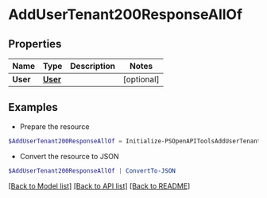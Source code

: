 # AddUserTenant200ResponseAllOf
## Properties

Name | Type | Description | Notes
------------ | ------------- | ------------- | -------------
**User** | [**User**](User.md) |  | [optional] 

## Examples

- Prepare the resource
```powershell
$AddUserTenant200ResponseAllOf = Initialize-PSOpenAPIToolsAddUserTenant200ResponseAllOf  -User null
```

- Convert the resource to JSON
```powershell
$AddUserTenant200ResponseAllOf | ConvertTo-JSON
```

[[Back to Model list]](../README.md#documentation-for-models) [[Back to API list]](../README.md#documentation-for-api-endpoints) [[Back to README]](../README.md)

